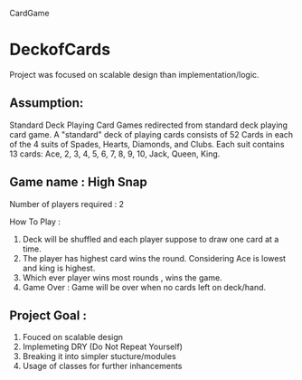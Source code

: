 CardGame
# DeckofCards

Project was focused on scalable design than implementation/logic. 

## Assumption:
Standard Deck Playing Card Games redirected from standard deck playing card game. 
A "standard" deck of playing cards consists of 52 Cards in each of the 4 suits of Spades, Hearts, Diamonds, and Clubs. Each suit contains 13 cards: Ace, 2, 3, 4, 5, 6, 7, 8, 9, 10, Jack, Queen, King.

## Game name : High Snap
Number of players required : 2

How To Play : 
1. Deck will be shuffled and each player suppose to draw one card at a time.
2. The player has highest card wins the round. Considering Ace is lowest and king is highest.
3. Which ever player wins most rounds , wins the game.
4. Game Over : Game will be over when no cards left on deck/hand.
 
## Project Goal : 
1. Fouced on scalable design
2. Implemeting DRY (Do Not Repeat Yourself)
3. Breaking it into simpler stucture/modules
4. Usage of classes for further inhancements

 
